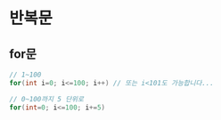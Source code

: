 # 반복문

## for문
```java
// 1~100
for(int i=0; i<=100; i++) // 또는 i<101도 가능합니다...

// 0~100까지 5 단위로
for(int=0; i<=100; i+=5)
```

